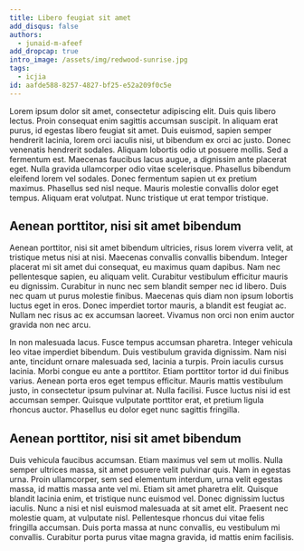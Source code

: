 ```yaml
---
title: Libero feugiat sit amet
add_disqus: false
authors:
  - junaid-m-afeef
add_dropcap: true
intro_image: /assets/img/redwood-sunrise.jpg
tags:
  - icjia
id: aafde588-8257-4827-bf25-e52a209f0c5e
---
```

Lorem ipsum dolor sit amet, consectetur adipiscing elit. Duis quis libero lectus. Proin consequat enim sagittis accumsan suscipit. In aliquam erat purus, id egestas libero feugiat sit amet. Duis euismod, sapien semper hendrerit lacinia, lorem orci iaculis nisi, ut bibendum ex orci ac justo. Donec venenatis hendrerit sodales. Aliquam lobortis odio ut posuere mollis. Sed a fermentum est. Maecenas faucibus lacus augue, a dignissim ante placerat eget. Nulla gravida ullamcorper odio vitae scelerisque. Phasellus bibendum eleifend lorem vel sodales. Donec fermentum sapien ut ex pretium maximus. Phasellus sed nisl neque. Mauris molestie convallis dolor eget tempus. Aliquam erat volutpat. Nunc tristique ut erat tempor tristique.

## Aenean porttitor, nisi sit amet bibendum

Aenean porttitor, nisi sit amet bibendum ultricies, risus lorem viverra velit, at tristique metus nisi at nisi. Maecenas convallis convallis bibendum. Integer placerat mi sit amet dui consequat, eu maximus quam dapibus. Nam nec pellentesque sapien, eu aliquam velit. Curabitur vestibulum efficitur mauris eu dignissim. Curabitur in nunc nec sem blandit semper nec id libero. Duis nec quam ut purus molestie finibus. Maecenas quis diam non ipsum lobortis luctus eget in eros. Donec imperdiet tortor mauris, a blandit est feugiat ac. Nullam nec risus ac ex accumsan laoreet. Vivamus non orci non enim auctor gravida non nec arcu.

In non malesuada lacus. Fusce tempus accumsan pharetra. Integer vehicula leo vitae imperdiet bibendum. Duis vestibulum gravida dignissim. Nam nisi ante, tincidunt ornare malesuada sed, lacinia a turpis. Proin iaculis cursus lacinia. Morbi congue eu ante a porttitor. Etiam porttitor tortor id dui finibus varius. Aenean porta eros eget tempus efficitur. Mauris mattis vestibulum justo, in consectetur ipsum pulvinar at. Nulla facilisi. Fusce luctus nisi id est accumsan semper. Quisque vulputate porttitor erat, et pretium ligula rhoncus auctor. Phasellus eu dolor eget nunc sagittis fringilla.

## Aenean porttitor, nisi sit amet bibendum

Duis vehicula faucibus accumsan. Etiam maximus vel sem ut mollis. Nulla semper ultrices massa, sit amet posuere velit pulvinar quis. Nam in egestas urna. Proin ullamcorper, sem sed elementum interdum, urna velit egestas massa, id mattis massa ante vel mi. Etiam sit amet pharetra elit. Quisque blandit lacinia enim, et tristique nunc euismod vel. Donec dignissim luctus iaculis. Nunc a nisi et nisl euismod malesuada at sit amet elit. Praesent nec molestie quam, at vulputate nisl. Pellentesque rhoncus dui vitae felis fringilla accumsan. Duis porta massa at nunc convallis, eu vestibulum mi convallis. Curabitur porta purus vitae magna gravida, id mattis enim facilisis.